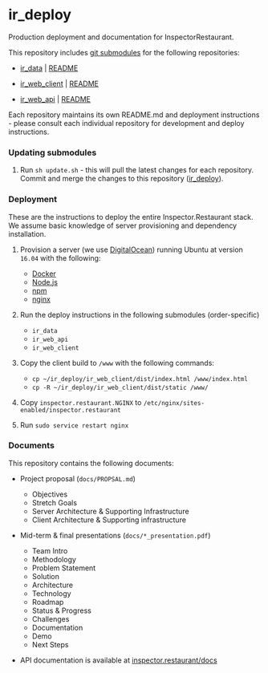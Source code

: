 # ir_deploy
Production deployment and documentation for InspectorRestaurant.

This repository includes [git submodules](https://git-scm.com/book/en/v2/Git-Tools-Submodules) for the following repositories:

- [ir_data](https://github.com/InspectorRestaurant/ir_data) | [README]()

- [ir_web_client](https://github.com/InspectorRestaurant/ir_web_client) | [README]()

- [ir_web_api](https://github.com/InspectorRestaurant/ir_web_api) | [README]()

Each repository maintains its own README.md and deployment instructions - please consult each individual repository for development and deploy instructions.

### Updating submodules

1. Run `sh update.sh` - this will pull the latest changes for each repository. Commit and merge the changes to this repository ([ir_deploy](https://github.com/InspectorRestaurant/ir_deploy)).

### Deployment

These are the instructions to deploy the entire Inspector.Restaurant stack. We assume basic knowledge of server provisioning and dependency installation.

1. Provision a server (we use [DigitalOcean](https://www.digitalocean.com/)) running Ubuntu at version `16.04` with the following:
    - [Docker](https://www.docker.com/)
    - [Node.js](https://nodejs.org/)
    - [npm](https://www.npmjs.com/)
    - [nginx](https://www.nginx.com/)

2. Run the deploy instructions in the following submodules (order-specific)
    - `ir_data`
    - `ir_web_api`
    - `ir_web_client`

3. Copy the client build to `/www` with the following commands:
    - `cp ~/ir_deploy/ir_web_client/dist/index.html /www/index.html`
    - `cp -R ~/ir_deploy/ir_web_client/dist/static /www/`

4. Copy `inspector.restaurant.NGINX` to `/etc/nginx/sites-enabled/inspector.restaurant`

5. Run `sudo service restart nginx`

### Documents

This repository contains the following documents:

- Project proposal (`docs/PROPSAL.md`)
  - Objectives
  - Stretch Goals
  - Server Architecture & Supporting Infrastructure
  - Client Architecture & Supporting infrastructure

- Mid-term & final presentations (`docs/*_presentation.pdf`)
  - Team Intro
  - Methodology
  - Problem Statement
  - Solution
  - Architecture
  - Technology
  - Roadmap
  - Status & Progress
  - Challenges
  - Documentation
  - Demo
  - Next Steps

- API documentation is available at [inspector.restaurant/docs]()
